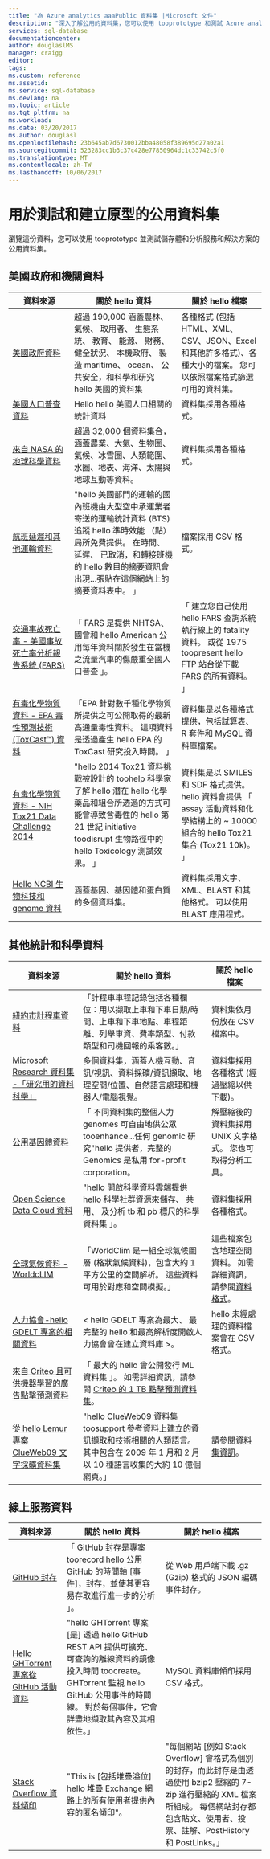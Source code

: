 ```yaml
---
title: "為 Azure analytics aaaPublic 資料集 |Microsoft 文件"
description: "深入了解公用的資料集，您可以使用 tooprototype 和測試 Azure analytics 服務和解決方案。"
services: sql-database
documentationcenter: 
author: douglaslMS
manager: craigg
editor: 
tags: 
ms.custom: reference
ms.assetid: 
ms.service: sql-database
ms.devlang: na
ms.topic: article
ms.tgt_pltfrm: na
ms.workload: 
ms.date: 03/20/2017
ms.author: douglasl
ms.openlocfilehash: 23b645ab7d6730012bba48058f389695d27a02a1
ms.sourcegitcommit: 523283cc1b3c37c428e77850964dc1c33742c5f0
ms.translationtype: MT
ms.contentlocale: zh-TW
ms.lasthandoff: 10/06/2017
---
```

# <a name="public-data-sets-for-testing-and-prototyping"></a>用於測試和建立原型的公用資料集

瀏覽這份資料，您可以使用 tooprototype 並測試儲存體和分析服務和解決方案的公用資料集。

## <a name="us-government-and-agency-data"></a>美國政府和機關資料

| 資料來源 | 關於 hello 資料 | 關於 hello 檔案 |
|---|---|---|
| [美國政府資料](https://www.census.gov/data.html) | 超過 190,000 涵蓋農林、 氣候、 取用者、 生態系統、 教育、 能源、 財務、 健全狀況、 本機政府、 製造 maritime、 ocean、 公共安全，和科學和研究 hello 美國的資料集 | 各種格式 (包括 HTML、XML、CSV、JSON、Excel 和其他許多格式)、各種大小的檔案。 您可以依照檔案格式篩選可用的資料集。 |
| [美國人口普查資料](https://www.census.gov/data.html) | Hello hello 美國人口相關的統計資料 | 資料集採用各種格式。 |
| [來自 NASA 的地球科學資料](https://earthdata.nasa.gov/) | 超過 32,000 個資料集合，涵蓋農業、大氣、生物圈、氣候、冰雪圈、人類範圍、水圈、地表、海洋、太陽與地球互動等資料。 | 資料集採用各種格式。 |
| [航班延遲和其他運輸資料](https://www.transtats.bts.gov/OT_Delay/OT_DelayCause1.asp) | "hello 美國部門的運輸的國內班機由大型空中承運業者寄送的運輸統計資料 (BTS) 追蹤 hello 準時效能 （點） 局所免費提供。 在時間、 延遲、 已取消，和轉接班機的 hello 數目的摘要資訊會出現...張貼在這個網站上的摘要資料表中。 」 | 檔案採用 CSV 格式。 |
| [交通事故死亡率 - 美國事故死亡率分析報告系統 (FARS)](http://www.nhtsa.gov/FARS) | 「 FARS 是提供 NHTSA、 國會和 hello American 公用每年資料關於發生在當機之流量汽車的傷嚴重全國人口普查 」。 | 「 建立您自己使用 hello FARS 查詢系統執行線上的 fatality 資料。 或從 1975 toopresent hello FTP 站台從下載 FARS 的所有資料。 」 |
| [有毒化學物質資料 - EPA 毒性預測技術 (ToxCast™) 資料](https://www.epa.gov/chemical-research/toxicity-forecaster-toxcasttm-data) | 「EPA 針對數千種化學物質所提供之可公開取得的最新高通量毒性資料。 這項資料是透過產生 hello EPA 的 ToxCast 研究投入時間。 」 | 資料集是以各種格式提供，包括試算表、R 套件和 MySQL 資料庫檔案。 |
| [有毒化學物質資料 - NIH Tox21 Data Challenge 2014](https://tripod.nih.gov/tox21/challenge/) | "hello 2014 Tox21 資料挑戰被設計的 toohelp 科學家了解 hello 潛在 hello 化學藥品和組合所透過的方式可能會導致含毒性的 hello 第 21 世紀 initiative toodisrupt 生物路徑中的 hello Toxicology 測試效果。 」 | 資料集是以 SMILES 和 SDF 格式提供。 hello 資料會提供 「 assay 活動資料和化學結構上的 ~ 10000 組合的 hello Tox21 集合 (Tox21 10k)。 」 |
| [Hello NCBI 生物科技和 genome 資料](https://www.ncbi.nlm.nih.gov/guide/data-software/) | 涵蓋基因、基因體和蛋白質的多個資料集。 | 資料集採用文字、XML、BLAST 和其他格式。 可以使用 BLAST 應用程式。 |

## <a name="other-statistical-and-scientific-data"></a>其他統計和科學資料

| 資料來源 | 關於 hello 資料 | 關於 hello 檔案 |
|---|---|---|
| [紐約市計程車資料](http://www.nyc.gov/html/tlc/html/about/trip_record_data.shtml) | 「計程車車程記錄包括各種欄位：用以擷取上車和下車日期/時間、上車和下車地點、車程距離、列舉車資、費率類型、付款類型和司機回報的乘客數。」 | 資料集依月份放在 CSV 檔案中。 |
| [Microsoft Research 資料集 -「研究用的資料科學」](https://www.microsoft.com/research/academic-program/data-science-microsoft-research/) | 多個資料集，涵蓋人機互動、音訊/視訊、資料採礦/資訊擷取、地理空間/位置、自然語言處理和機器人/電腦視覺。 | 資料集採用各種格式 (經過壓縮以供下載)。 |
| [公用基因體資料](http://www.completegenomics.com/public-data/) | 「 不同資料集的整個人力 genomes 可自由地供公眾 tooenhance...任何 genomic 研究"hello 提供者，完整的 Genomics 是私用 for-profit corporation。 | 解壓縮後的資料集採用 UNIX 文字格式。 您也可取得分析工具。 |
| [Open Science Data Cloud 資料](https://www.opensciencedatacloud.org/) | "hello 開啟科學資料雲端提供 hello 科學社群資源來儲存、 共用、 及分析 tb 和 pb 標尺的科學資料集 」。| 資料集採用各種格式。 |
| [全球氣候資料 - WorldcLIM](http://worldclim.org/) | 「WorldClim 是一組全球氣候圖層 (格狀氣候資料)，包含大約 1 平方公里的空間解析。 這些資料可用於對應和空間模擬。」 | 這些檔案包含地理空間資料。 如需詳細資訊，請參閱[資料格式](http://worldclim.org/formats1)。 |
| [人力協會-hello GDELT 專案的相關資料](http://www.gdeltproject.org/data.html) | < hello GDELT 專案為最大、 最完整的 hello 和最高解析度開啟人力協會曾在建立資料庫 >。 | hello 未經處理的資料檔案會在 CSV 格式。 |
| [來自 Criteo 且可供機器學習的廣告點擊預測資料](http://labs.criteo.com/2013/12/download-terabyte-click-logs/) | 「 最大的 hello 曾公開發行 ML 資料集 」。 如需詳細資訊，請參閱 [Criteo 的 1 TB 點擊預測資料集](https://blogs.technet.microsoft.com/machinelearning/2015/04/01/now-available-on-azure-ml-criteos-1tb-click-prediction-dataset/)。 | |
| [從 hello Lemur 專案 ClueWeb09 文字採礦資料集](http://www.lemurproject.org/clueweb09.php/) | "hello ClueWeb09 資料集 toosupport 參考資料上建立的資訊擷取和技術相關的人類語言。 其中包含在 2009 年 1 月和 2 月以 10 種語言收集的大約 10 億個網頁。」 | 請參閱[資料集資訊](http://www.lemurproject.org/clueweb09/datasetInformation.php)。|

## <a name="online-service-data"></a>線上服務資料

| 資料來源 | 關於 hello 資料 | 關於 hello 檔案 |
|---|---|---|
| [GitHub 封存](https://www.githubarchive.org/) | 「 GitHub 封存是專案 toorecord hello 公用 GitHub 的時間軸 [事件]，封存，並使其更容易存取進行進一步的分析 」。 | 從 Web 用戶端下載 .gz (Gzip) 格式的 JSON 編碼事件封存。 |
| [Hello GHTorrent 專案從 GitHub 活動資料](http://ghtorrent.org/) | "hello GHTorrent 專案 [是] 透過 hello GitHub REST API 提供可擴充、 可查詢的離線資料的鏡像投入時間 toocreate。 GHTorrent 監視 hello GitHub 公用事件的時間線。 對於每個事件，它會詳盡地擷取其內容及其相依性。」 | MySQL 資料庫傾印採用 CSV 格式。 |
| [Stack Overflow 資料傾印](https://archive.org/details/stackexchange) | "This is [包括堆疊溢位] hello 堆疊 Exchange 網路上的所有使用者提供內容的匿名傾印"。 | "每個網站 [例如 Stack Overflow] 會格式為個別的封存，而此封存是由透過使用 bzip2 壓縮的 7-zip 進行壓縮的 XML 檔案所組成。 每個網站封存都包含貼文、使用者、投票、註解、PostHistory 和 PostLinks。」 |
